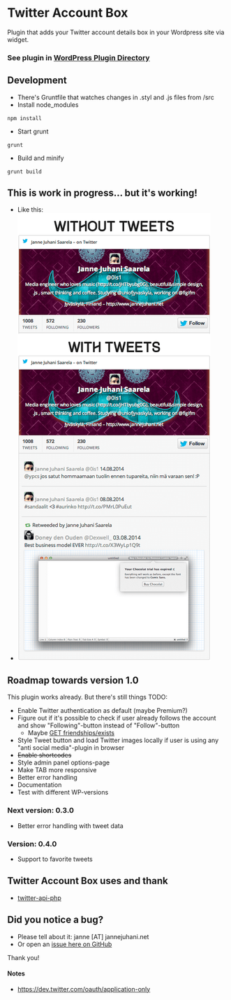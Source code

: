 # Twitter Account Box

Plugin that adds your Twitter account details box in your Wordpress site via widget.

### See plugin in [WordPress Plugin Directory](http://wordpress.org/plugins/twitter-account-box/)

## Development
* There's Gruntfile that watches changes in .styl and .js files from /src
* Install node_modules
```
npm install
```
* Start grunt
```
grunt
```
* Build and minify
```
grunt build
```

## This is work in progress... but it's working!

* Like this:
* ![Image](public/images/twitteraccountbox-example.png?raw=true)

## Roadmap towards version 1.0
This plugin works already. But there's still things TODO:
* Enable Twitter authentication as default (maybe Premium?)
* Figure out if it's possible to check if user already follows the account and show "Following"-button instead of "Follow"-button
  * Maybe [GET friendships/exists](https://dev.twitter.com/docs/api/1/get/friendships/exists)
* Style Tweet button and load Twitter images locally if user is using any "anti social media"-plugin in browser
* ~~Enable shortcodes~~
* Style admin panel options-page
* Make TAB more responsive
* Better error handling
* Documentation
* Test with different WP-versions

### Next version: 0.3.0
* Better error handling with tweet data

### Version: 0.4.0
* Support to favorite tweets

## Twitter Account Box uses and thank

* [twitter-api-php](https://github.com/J7mbo/twitter-api-php)

## Did you notice a bug?
* Please tell about it: janne [AT] jannejuhani.net
* Or open an [issue here on GitHub](https://github.com/0is1/wp-twitter-account-box/issues)

Thank you!


#### Notes
* https://dev.twitter.com/oauth/application-only